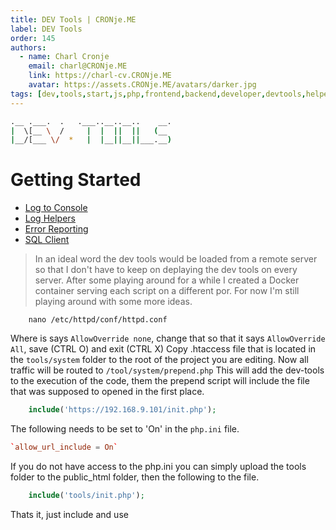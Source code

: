 ```yaml
---
title: DEV Tools | CRONje.ME
label: DEV Tools
order: 145
authors:
  - name: Charl Cronje
    email: charl@CRONje.ME
    link: https://charl-cv.CRONje.ME
    avatar: https://assets.CRONje.ME/avatars/darker.jpg
tags: [dev,tools,start,js,php,frontend,backend,developer,devtools,helpers,log]
---
```

```sh
.__ .___.  .   .___..__..__..    __.
|  \[__ \  /     |  |  ||  ||   (__ 
|__/[___ \/  *   |  |__||__||___.__)
```
# Getting Started

- [Log to Console](consoleLog.md)
- [Log Helpers](logHelpers.md)
- [Error Reporting](errorReporting.md)
- [SQL Client](adminer.md)


> In an ideal word the dev tools would be loaded from a remote server so that I don't have to keep on deplaying the dev tools on every server. After some playing around for a while I created a Docker container serving each script on a different por. For now I'm still playing around with some more ideas.

```shell
    nano /etc/httpd/conf/httpd.conf
```

Where is says `AllowOverride none`, change that so that it says `AllowOverride All`, save (CTRL O) and exit (CTRL X)
Copy .htaccess file that is located in the `tools/system` folder to the root of the project you are editing. Now all traffic will be routed to `/tool/system/prepend.php`
This will add the dev-tools to the execution of the code, them the prepend script will include the file that was supposed to opened in the first place.

```php
    include('https://192.168.9.101/init.php');
```

The following needs to be set to 'On' in the `php.ini` file.

```conf
`allow_url_include = On`
```

If you do not have access to the php.ini you can simply upload the tools folder to the public_html folder, then the following to the file.

```php
    include('tools/init.php');
```

Thats it, just include and use
